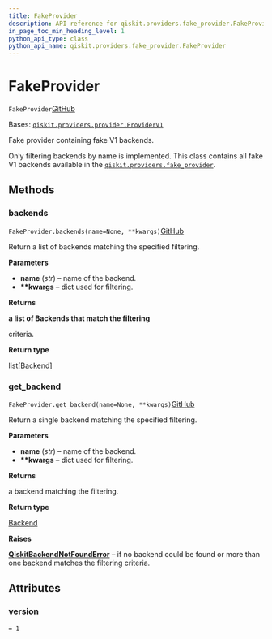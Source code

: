 ```yaml
---
title: FakeProvider
description: API reference for qiskit.providers.fake_provider.FakeProvider
in_page_toc_min_heading_level: 1
python_api_type: class
python_api_name: qiskit.providers.fake_provider.FakeProvider
---
```


# FakeProvider

<span id="qiskit.providers.fake_provider.FakeProvider" />

`FakeProvider`[GitHub](https://github.com/qiskit/qiskit/tree/stable/0.40/qiskit/providers/fake_provider/fake_provider.py "view source code")

Bases: [`qiskit.providers.provider.ProviderV1`](qiskit.providers.ProviderV1 "qiskit.providers.provider.ProviderV1")

Fake provider containing fake V1 backends.

Only filtering backends by name is implemented. This class contains all fake V1 backends available in the [`qiskit.providers.fake_provider`](providers_fake_provider#module-qiskit.providers.fake_provider "qiskit.providers.fake_provider").

## Methods

### backends

<span id="qiskit.providers.fake_provider.FakeProvider.backends" />

`FakeProvider.backends(name=None, **kwargs)`[GitHub](https://github.com/qiskit/qiskit/tree/stable/0.40/qiskit/providers/fake_provider/fake_provider.py "view source code")

Return a list of backends matching the specified filtering.

**Parameters**

*   **name** (*str*) – name of the backend.
*   **\*\*kwargs** – dict used for filtering.

**Returns**

**a list of Backends that match the filtering**

criteria.

**Return type**

list\[[Backend](qiskit.providers.Backend "qiskit.providers.Backend")]

### get\_backend

<span id="qiskit.providers.fake_provider.FakeProvider.get_backend" />

`FakeProvider.get_backend(name=None, **kwargs)`[GitHub](https://github.com/qiskit/qiskit/tree/stable/0.40/qiskit/providers/fake_provider/fake_provider.py "view source code")

Return a single backend matching the specified filtering.

**Parameters**

*   **name** (*str*) – name of the backend.
*   **\*\*kwargs** – dict used for filtering.

**Returns**

a backend matching the filtering.

**Return type**

[Backend](qiskit.providers.Backend "qiskit.providers.Backend")

**Raises**

[**QiskitBackendNotFoundError**](qiskit.providers.QiskitBackendNotFoundError "qiskit.providers.QiskitBackendNotFoundError") – if no backend could be found or more than one backend matches the filtering criteria.

## Attributes

<span id="qiskit.providers.fake_provider.FakeProvider.version" />

### version

`= 1`

